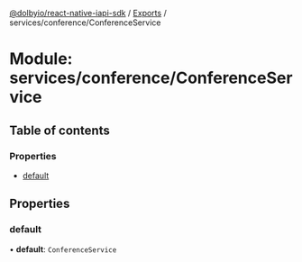 [@dolbyio/react-native-iapi-sdk](../README.md) / [Exports](../modules.md) / services/conference/ConferenceService

# Module: services/conference/ConferenceService

## Table of contents

### Properties

- [default](services_conference_ConferenceService.md#default)

## Properties

### default

• **default**: `ConferenceService`
